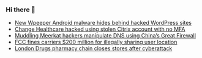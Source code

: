### Hi there 👋

<!--START_SECTION:feed-->
* [New Wpeeper Android malware hides behind hacked WordPress sites](https://www.bleepingcomputer.com/news/security/new-wpeeper-android-malware-hides-behind-hacked-wordpress-sites/)
* [Change Healthcare hacked using stolen Citrix account with no MFA](https://www.bleepingcomputer.com/news/security/change-healthcare-hacked-using-stolen-citrix-account-with-no-mfa/)
* [Muddling Meerkat hackers manipulate DNS using China’s Great Firewall](https://www.bleepingcomputer.com/news/security/muddling-meerkat-hackers-manipulate-dns-using-chinas-great-firewall/)
* [FCC fines carriers $200 million for illegally sharing user location](https://www.bleepingcomputer.com/news/technology/fcc-fines-carriers-200-million-for-illegally-sharing-user-location/)
* [London Drugs pharmacy chain closes stores after cyberattack](https://www.bleepingcomputer.com/news/security/london-drugs-pharmacy-chain-closes-stores-after-cyberattack/)
<!--END_SECTION:feed-->

<!--
**frankenk/frankenk** is a ✨ _special_ ✨ repository because its `README.md` (this file) appears on your GitHub profile.

Here are some ideas to get you started:

- 🔭 I’m currently working on ...
- 🌱 I’m currently learning ...
- 👯 I’m looking to collaborate on ...
- 🤔 I’m looking for help with ...
- 💬 Ask me about ...
- 📫 How to reach me: ...
- 😄 Pronouns: ...
- ⚡ Fun fact: ...
-->



